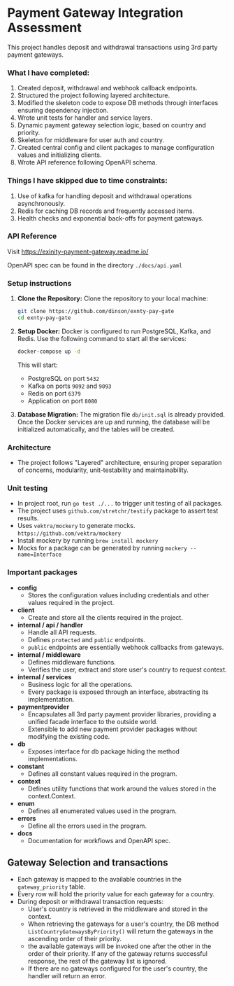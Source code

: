 # Payment Gateway Integration Assessment

This project handles deposit and withdrawal transactions using 3rd party payment gateways.

### What I have completed:
1. Created deposit, withdrawal and webhook callback endpoints.
2. Structured the project following layered architecture.
3. Modified the skeleton code to expose DB methods through interfaces ensuring dependency injection.
4. Wrote unit tests for handler and service layers.
5. Dynamic payment gateway selection logic, based on country and priority.
6. Skeleton for middleware for user auth and country.
7. Created central config and client packages to manage configuration values and initializing clients.
8. Wrote API reference following OpenAPI schema.

### Things I have skipped due to time constraints:
1. Use of kafka for handling deposit and withdrawal operations asynchronously.
2. Redis for caching DB records and frequently accessed items.
3. Health checks and exponential back-offs for payment gateways.


### API Reference

Visit https://exinity-payment-gateway.readme.io/

OpenAPI spec can be found in the directory `./docs/api.yaml`

### Setup instructions

1. **Clone the Repository:**
    Clone the repository to your local machine:

    ```bash
    git clone https://github.com/dinson/exnty-pay-gate
    cd exnty-pay-gate
    ```

2. **Setup Docker:**
    Docker is configured to run PostgreSQL, Kafka, and Redis. Use the following command to start all the services:

    ```bash
    docker-compose up -d
    ```

    This will start:
    - PostgreSQL on port `5432`
    - Kafka on ports `9092` and `9093`
    - Redis on port `6379`
    - Application on port `8080`

3. **Database Migration:**
    The migration file `db/init.sql` is already provided. Once the Docker services are up and running, the database will be initialized automatically, and the tables will be created.


### Architecture

 - The project follows "Layered" architecture, ensuring proper separation of concerns, modularity, unit-testability and maintainability.

### Unit testing

 - In project root, run `go test ./...` to trigger unit testing of all packages.
 - The project uses `github.com/stretchr/testify` package to assert test results.
 - Uses `vektra/mockery` to generate mocks. `https://github.com/vektra/mockery`
 - Install mockery by running `brew install mockery`
 - Mocks for a package can be generated by running `mockery --name=Interface`

### Important packages
- **config**
  - Stores the configuration values including credentials and other values required in the project.
- **client**
  - Create and store all the clients required in the project.
- **internal / api / handler**
  - Handle all API requests.
  - Defines `protected` and `public` endpoints.
  - `public` endpoints are essentially webhook callbacks from gateways.
- **internal / middleware**
  - Defines middleware functions.
  - Verifies the user, extract and store user's country to request context.
- **internal / services**
  - Business logic for all the operations.
  - Every package is exposed through an interface, abstracting its implementation.
- **paymentprovider**
  - Encapsulates all 3rd party payment provider libraries, providing a unified facade interface to the outside world.
  - Extensible to add new payment provider packages without modifying the existing code.
- **db**
  - Exposes interface for db package hiding the method implementations.
- **constant**
  - Defines all constant values required in the program.
- **context**
  - Defines utility functions that work around the values stored in the context.Context.
- **enum**
  - Defines all enumerated values used in the program.
- **errors**
  - Define all the errors used in the program.
- **docs**
  - Documentation for workflows and OpenAPI spec.

## Gateway Selection and transactions

- Each gateway is mapped to the available countries in the `gateway_priority` table.
- Every row will hold the priority value for each gateway for a country.
- During deposit or withdrawal transaction requests:
  - User's country is retrieved in the middleware and stored in the context.
  - When retrieving the gateways for a user's country, the DB method `ListCountryGatewaysByPriority()` will return the gateways in the ascending order of their priority.
  - the available gateways will be invoked one after the other in the order of their priority. If any of the gateway returns successful response, the rest of the gateway list is ignored.
  - If there are no gateways configured for the user's country, the handler will return an error.